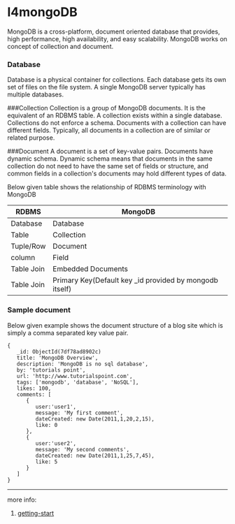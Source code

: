 l4mongoDB
=========

MongoDB is a cross-platform, document oriented database that provides, high performance, high availability,
and easy scalability. MongoDB works on concept of collection and document.

### Database
Database is a physical container for collections. Each database gets its own set
of files on the file system. A single MongoDB server typically has multiple databases.

###Collection
Collection is a group of MongoDB documents. It is the equivalent of an RDBMS table.
A collection exists within a single database. Collections do not enforce a schema.
Documents with a collection can have different fields. Typically, all documents 
in a collection are of similar or related purpose.

###Document
A document is a set of key-value pairs. Documents have dynamic schema.
Dynamic schema means that documents in the same collection do not need to 
have the same set of fields or structure, and common fields in a collection's
documents may hold different types of data.

Below given table shows the relationship of RDBMS terminology with MongoDB

|  RDBMS  |  MongoDB  |
|---| --- |
| Database | Database |
| Table | Collection |
| Tuple/Row | Document |
| column | Field |
| Table Join | Embedded Documents |
| Table Join | Primary Key(Default key \_id provided by mongodb itself) |

### Sample document
Below given example shows the document structure of a blog site which is simply 
a comma separated key value pair.

```
{
   _id: ObjectId(7df78ad8902c)
   title: 'MongoDB Overview', 
   description: 'MongoDB is no sql database',
   by: 'tutorials point',
   url: 'http://www.tutorialspoint.com',
   tags: ['mongodb', 'database', 'NoSQL'],
   likes: 100, 
   comments: [	
      {
         user:'user1',
         message: 'My first comment',
         dateCreated: new Date(2011,1,20,2,15),
         like: 0 
      },
      {
         user:'user2',
         message: 'My second comments',
         dateCreated: new Date(2011,1,25,7,45),
         like: 5
      }
   ]
}
```

--------------------------------------------

more info:
1. [getting-start](doc/database.md "database") 




























